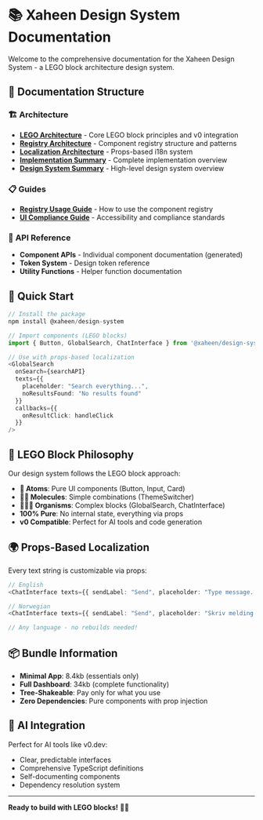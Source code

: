 # 📚 Xaheen Design System Documentation

Welcome to the comprehensive documentation for the Xaheen Design System - a LEGO block architecture design system.

## 📖 Documentation Structure

### 🏗️ **Architecture**
- **[LEGO Architecture](./architecture/LEGO_ARCHITECTURE.md)** - Core LEGO block principles and v0 integration
- **[Registry Architecture](./architecture/REGISTRY_ARCHITECTURE.md)** - Component registry structure and patterns  
- **[Localization Architecture](./architecture/LOCALIZATION_ARCHITECTURE.md)** - Props-based i18n system
- **[Implementation Summary](./architecture/IMPLEMENTATION_SUMMARY.md)** - Complete implementation overview
- **[Design System Summary](./architecture/DESIGN_SYSTEM_SUMMARY.md)** - High-level design system overview

### 📋 **Guides**
- **[Registry Usage Guide](./guides/REGISTRY_USAGE.md)** - How to use the component registry
- **[UI Compliance Guide](./guides/UI_COMPLIANCE.md)** - Accessibility and compliance standards

### 🔌 **API Reference**
- **Component APIs** - Individual component documentation (generated)
- **Token System** - Design token reference
- **Utility Functions** - Helper function documentation

## 🚀 Quick Start

```typescript
// Install the package
npm install @xaheen/design-system

// Import components (LEGO blocks)
import { Button, GlobalSearch, ChatInterface } from '@xaheen/design-system';

// Use with props-based localization
<GlobalSearch
  onSearch={searchAPI}
  texts={{
    placeholder: "Search everything...",
    noResultsFound: "No results found"
  }}
  callbacks={{
    onResultClick: handleClick
  }}
/>
```

## 🧱 LEGO Block Philosophy

Our design system follows the LEGO block approach:
- **🧱 Atoms**: Pure UI components (Button, Input, Card)
- **🧱🧱 Molecules**: Simple combinations (ThemeSwitcher)  
- **🧱🧱🧱 Organisms**: Complex blocks (GlobalSearch, ChatInterface)
- **100% Pure**: No internal state, everything via props
- **v0 Compatible**: Perfect for AI tools and code generation

## 🌍 Props-Based Localization

Every text string is customizable via props:

```typescript
// English
<ChatInterface texts={{ sendLabel: "Send", placeholder: "Type message..." }} />

// Norwegian  
<ChatInterface texts={{ sendLabel: "Send", placeholder: "Skriv melding..." }} />

// Any language - no rebuilds needed!
```

## 📦 Bundle Information

- **Minimal App**: 8.4kb (essentials only)
- **Full Dashboard**: 34kb (complete functionality)
- **Tree-Shakeable**: Pay only for what you use
- **Zero Dependencies**: Pure components with prop injection

## 🤖 AI Integration

Perfect for AI tools like v0.dev:
- Clear, predictable interfaces
- Comprehensive TypeScript definitions
- Self-documenting components
- Dependency resolution system

---

**Ready to build with LEGO blocks!** 🧱✨
